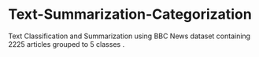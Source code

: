 # Text-Summarization-Categorization
Text Classification and Summarization using BBC News dataset containing 2225 articles grouped to 5 classes .
